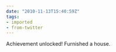 ```yaml
---
date: "2010-11-13T15:40:59Z"
tags:
- imported
- from-twitter
---
```

Achievement unlocked! Furnished a house.
